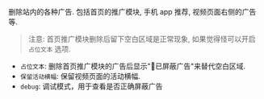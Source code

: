删除站内的各种广告. 包括首页的推广模块, 手机 app 推荐, 视频页面右侧的广告等. 

> 注意: 首页推广模块删除后留下空白区域是正常现象, 如果觉得怪可以开启 `占位文本` 选项.

- `占位文本`: 删除首页推广模块的广告后显示"🚫已屏蔽广告"来替代空白区域.
- `保留活动横幅`: 保留视频页面的活动横幅.
- `debug`: 调试模式，用于查看是否正确屏蔽广告
